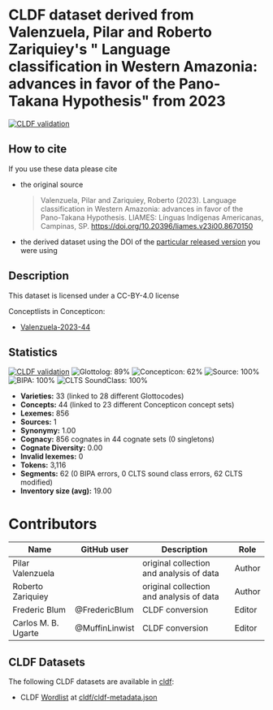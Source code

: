 # CLDF dataset derived from Valenzuela, Pilar and Roberto Zariquiey's " Language classification in Western Amazonia: advances in favor of the Pano-Takana Hypothesis" from 2023

[![CLDF validation](https://github.com/pano-tacanan-history/valzarpanotakana//workflows/CLDF-validation/badge.svg)](https://github.com/pano-tacanan-history/valzarpanotakana//actions?query=workflow%3ACLDF-validation)

## How to cite

If you use these data please cite
- the original source
  > Valenzuela, Pilar and Zariquiey, Roberto (2023). Language classification in Western Amazonia: advances in favor of the Pano-Takana Hypothesis. LIAMES: Línguas Indígenas Americanas, Campinas, SP. https://doi.org/10.20396/liames.v23i00.8670150
- the derived dataset using the DOI of the [particular released version](../../releases/) you were using

## Description


This dataset is licensed under a CC-BY-4.0 license


Conceptlists in Concepticon:
- [Valenzuela-2023-44](https://concepticon.clld.org/contributions/Valenzuela-2023-44)
## Statistics


[![CLDF validation](https://github.com/pano-tacanan-history/valzarpanotakana//workflows/CLDF-validation/badge.svg)](https://github.com/pano-tacanan-history/valzarpanotakana//actions?query=workflow%3ACLDF-validation)
![Glottolog: 89%](https://img.shields.io/badge/Glottolog-89%25-yellowgreen.svg "Glottolog: 89%")
![Concepticon: 62%](https://img.shields.io/badge/Concepticon-62%25-orange.svg "Concepticon: 62%")
![Source: 100%](https://img.shields.io/badge/Source-100%25-brightgreen.svg "Source: 100%")
![BIPA: 100%](https://img.shields.io/badge/BIPA-100%25-brightgreen.svg "BIPA: 100%")
![CLTS SoundClass: 100%](https://img.shields.io/badge/CLTS%20SoundClass-100%25-brightgreen.svg "CLTS SoundClass: 100%")

- **Varieties:** 33 (linked to 28 different Glottocodes)
- **Concepts:** 44 (linked to 23 different Concepticon concept sets)
- **Lexemes:** 856
- **Sources:** 1
- **Synonymy:** 1.00
- **Cognacy:** 856 cognates in 44 cognate sets (0 singletons)
- **Cognate Diversity:** 0.00
- **Invalid lexemes:** 0
- **Tokens:** 3,116
- **Segments:** 62 (0 BIPA errors, 0 CLTS sound class errors, 62 CLTS modified)
- **Inventory size (avg):** 19.00

# Contributors

Name | GitHub user | Description | Role |
--- | --- | --- | --- |
Pilar Valenzuela | | original collection and analysis of data | Author |
Roberto Zariquiey | | original collection and analysis of data | Author |
Frederic Blum | @FredericBlum | CLDF conversion | Editor |
Carlos M. B. Ugarte | @MuffinLinwist | CLDF conversion | Editor |




## CLDF Datasets

The following CLDF datasets are available in [cldf](cldf):

- CLDF [Wordlist](https://github.com/cldf/cldf/tree/master/modules/Wordlist) at [cldf/cldf-metadata.json](cldf/cldf-metadata.json)
